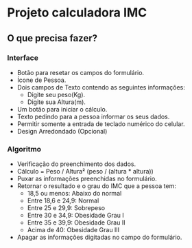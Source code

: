 # Projeto calculadora IMC

## O que precisa fazer?

### Interface

* Botão para resetar os campos do formulário.
* Ícone de Pessoa.
* Dois campos de Texto contendo as seguintes informações:
    * Digite seu peso(Kg).
    * Digite sua Altura(m).
* Um botão para iniciar o cálculo.
* Texto pedindo para a pessoa informar os seus dados.
* Permitir somente a entrada de teclado numérico do celular.
* Design Arredondado (Opcional)

### Algoritmo

* Verificação do preenchimento dos dados. 
* Cálculo = Peso / Altura² (peso / (altura * altura))
* Puxar as informações preenchidas no formulário.
* Retornar o resultado e o grau do IMC que a pessoa tem:
    * 18,5 ou menos: Abaixo do normal
    * Entre 18,6 e 24,9: Normal
    * Entre 25 e 29,9: Sobrepeso
    * Entre 30 e 34,9: Obesidade Grau I
    * Entre 35 e 39,9: Obesidade Grau II
    * Acima de 40: Obesidade Grau III
* Apagar as informações digitadas no campo do formulário.

